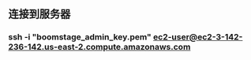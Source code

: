 ## 连接到服务器
###  ssh -i "boomstage_admin_key.pem" ec2-user@ec2-3-142-236-142.us-east-2.compute.amazonaws.com 

